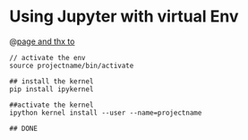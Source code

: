 # Using Jupyter with virtual Env

@[page and thx to](https://anbasile.github.io/posts/2017-06-25-jupyter-venv/)

```
// activate the env
source projectname/bin/activate

## install the kernel
pip install ipykernel

##activate the kernel
ipython kernel install --user --name=projectname

## DONE
```
